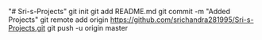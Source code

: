 "# Sri-s-Projects"  git init git add README.md git commit -m "Added Projects" git remote add origin https://github.com/srichandra281995/Sri-s-Projects.git git push -u origin master
